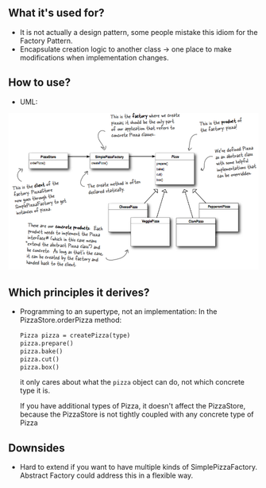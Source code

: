 ## What it's used for?
- It is not actually a design pattern, some people mistake this idiom for the Factory Pattern.
- Encapsulate creation logic to another class -> one place to make modifications when implementation changes.

## How to use?
- UML:
<img src="./pics/simple-factory.png" />

## Which principles it derives?
- Programming to an supertype, not an implementation:
  In the PizzaStore.orderPizza method:
  ```
  Pizza pizza = createPizza(type)
  pizza.prepare()
  pizza.bake()
  pizza.cut()
  pizza.box()
  ```
  it only cares about what the `pizza` object can do, not which concrete type it is.
  
  If you have additional types of Pizza, it doesn't affect the PizzaStore, because the PizzaStore is not tightly coupled with any concrete type of Pizza

## Downsides
- Hard to extend if you want to have multiple kinds of SimplePizzaFactory. Abstract Factory could address this in a flexible way.
